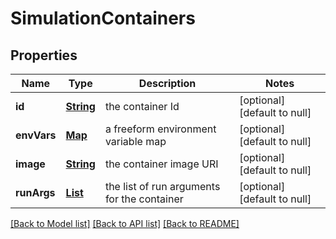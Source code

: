 # SimulationContainers
## Properties

Name | Type | Description | Notes
------------ | ------------- | ------------- | -------------
**id** | [**String**](string.md) | the container Id | [optional] [default to null]
**envVars** | [**Map**](object.md) | a freeform environment variable map | [optional] [default to null]
**image** | [**String**](string.md) | the container image URI | [optional] [default to null]
**runArgs** | [**List**](string.md) | the list of run arguments for the container | [optional] [default to null]

[[Back to Model list]](../README.md#documentation-for-models) [[Back to API list]](../README.md#documentation-for-api-endpoints) [[Back to README]](../README.md)

